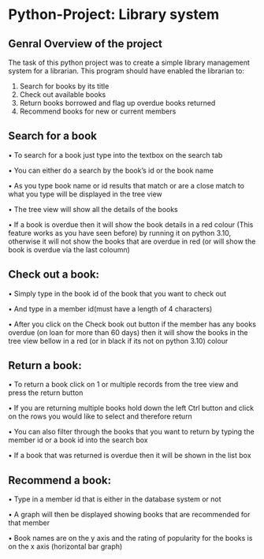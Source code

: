 # Python-Project: Library system


## Genral Overview of the project 

The task of this python project was to create a simple library management system for a librarian. This program should have enabled the librarian to:
1.	Search for books by its title
2.	Check out available books
3.	Return books borrowed and flag up overdue books returned
4.	Recommend books for new or current members

## Search for a book
• To search for a book just type into the textbox on the search tab

• You can either do a search by the book’s id or the book name

• As you type book name or id results that match or are a close match to what you type will be displayed in the tree view

• The tree view will show all the details of the books

• If a book is overdue then it will show the book details in a red colour (This feature works as you have seen before) by running it on python 3.10, otherwise it will not show the books that are overdue in red
(or will show the book is overdue via the last coloumn)


## Check out a book:
• Simply type in the book id of the book that you want to check out

• And type in a member id(must have a length of 4 characters)

• After you click on the Check book out button if the member has any books overdue (on loan for more than 60 days)  then it will show the books in the tree view bellow in a red (or in black if its not on python 3.10) colour

## Return a book:
• To return a book click on 1 or multiple records from the tree view and press the return button 

• If you are returning multiple books hold down the left Ctrl button and click on the rows you would like to select and therefore return 

• You can also filter through the books that you want to return by typing  the member id or a book id into the search box 

• If a book that was returned is overdue  then it will be shown in the list box 

## Recommend a book:
• Type in a member id that is either in the database system or not

• A graph will then be displayed showing books that are recommended for that member 

• Book names are on the y axis and the rating of popularity  for the books is on the x axis (horizontal bar graph)
